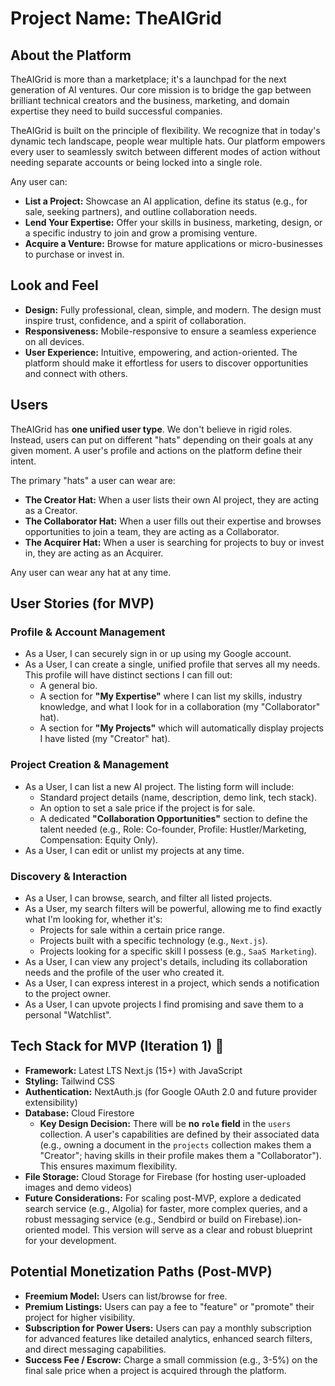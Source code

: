 # Project Name: TheAIGrid

## About the Platform

TheAIGrid is more than a marketplace; it's a launchpad for the next generation of AI ventures. Our core mission is to bridge the gap between brilliant technical creators and the business, marketing, and domain expertise they need to build successful companies.

TheAIGrid is built on the principle of flexibility. We recognize that in today's dynamic tech landscape, people wear multiple hats. Our platform empowers every user to seamlessly switch between different modes of action without needing separate accounts or being locked into a single role.

Any user can:
* **List a Project:** Showcase an AI application, define its status (e.g., for sale, seeking partners), and outline collaboration needs.
* **Lend Your Expertise:** Offer your skills in business, marketing, design, or a specific industry to join and grow a promising venture.
* **Acquire a Venture:** Browse for mature applications or micro-businesses to purchase or invest in.

## Look and Feel

* **Design:** Fully professional, clean, simple, and modern. The design must inspire trust, confidence, and a spirit of collaboration.
* **Responsiveness:** Mobile-responsive to ensure a seamless experience on all devices.
* **User Experience:** Intuitive, empowering, and action-oriented. The platform should make it effortless for users to discover opportunities and connect with others.

## Users

TheAIGrid has **one unified user type**. We don't believe in rigid roles. Instead, users can put on different "hats" depending on their goals at any given moment. A user's profile and actions on the platform define their intent.

The primary "hats" a user can wear are:

* **The Creator Hat:** When a user lists their own AI project, they are acting as a Creator.
* **The Collaborator Hat:** When a user fills out their expertise and browses opportunities to join a team, they are acting as a Collaborator.
* **The Acquirer Hat:** When a user is searching for projects to buy or invest in, they are acting as an Acquirer.

Any user can wear any hat at any time.

## User Stories (for MVP)

### Profile & Account Management
* As a User, I can securely sign in or up using my Google account.
* As a User, I can create a single, unified profile that serves all my needs. This profile will have distinct sections I can fill out:
    * A general bio.
    * A section for **"My Expertise"** where I can list my skills, industry knowledge, and what I look for in a collaboration (my "Collaborator" hat).
    * A section for **"My Projects"** which will automatically display projects I have listed (my "Creator" hat).

### Project Creation & Management
* As a User, I can list a new AI project. The listing form will include:
    * Standard project details (name, description, demo link, tech stack).
    * An option to set a sale price if the project is for sale.
    * A dedicated **"Collaboration Opportunities"** section to define the talent needed (e.g., Role: Co-founder, Profile: Hustler/Marketing, Compensation: Equity Only).
* As a User, I can edit or unlist my projects at any time.

### Discovery & Interaction
* As a User, I can browse, search, and filter all listed projects.
* As a User, my search filters will be powerful, allowing me to find exactly what I'm looking for, whether it's:
    * Projects for sale within a certain price range.
    * Projects built with a specific technology (e.g., `Next.js`).
    * Projects looking for a specific skill I possess (e.g., `SaaS Marketing`).
* As a User, I can view any project's details, including its collaboration needs and the profile of the user who created it.
* As a User, I can express interest in a project, which sends a notification to the project owner.
* As a User, I can upvote projects I find promising and save them to a personal "Watchlist".

## Tech Stack for MVP (Iteration 1) 🚀

* **Framework:** Latest LTS Next.js (15+) with JavaScript
* **Styling:** Tailwind CSS
* **Authentication:** NextAuth.js (for Google OAuth 2.0 and future provider extensibility)
* **Database:** Cloud Firestore
    * **Key Design Decision:** There will be **no `role` field** in the `users` collection. A user's capabilities are defined by their associated data (e.g., owning a document in the `projects` collection makes them a "Creator"; having skills in their profile makes them a "Collaborator"). This ensures maximum flexibility.
* **File Storage:** Cloud Storage for Firebase (for hosting user-uploaded images and demo videos)
* **Future Considerations:** For scaling post-MVP, explore a dedicated search service (e.g., Algolia) for faster, more complex queries, and a robust messaging service (e.g., Sendbird or build on Firebase).ion-oriented model. This version will serve as a clear and robust blueprint for your development.

## Potential Monetization Paths (Post-MVP)

* **Freemium Model:** Users can list/browse for free.
* **Premium Listings:** Users can pay a fee to "feature" or "promote" their project for higher visibility.
* **Subscription for Power Users:** Users can pay a monthly subscription for advanced features like detailed analytics, enhanced search filters, and direct messaging capabilities.
* **Success Fee / Escrow:** Charge a small commission (e.g., 3-5%) on the final sale price when a project is acquired through the platform.